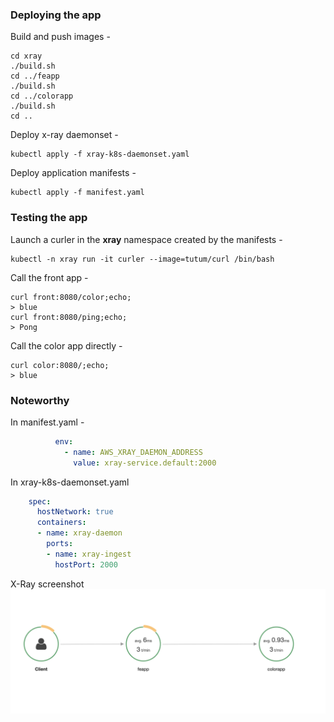 ### Deploying the app
Build and push images -
```shell script
cd xray
./build.sh
cd ../feapp
./build.sh
cd ../colorapp
./build.sh
cd ..
```

Deploy x-ray daemonset -
```shell script
kubectl apply -f xray-k8s-daemonset.yaml
````
Deploy application manifests -
```
kubectl apply -f manifest.yaml
```
### Testing the app

Launch a curler in the **xray** namespace created by the manifests -
```shell script
kubectl -n xray run -it curler --image=tutum/curl /bin/bash
```

Call the front app -
```shell script
curl front:8080/color;echo;
> blue
curl front:8080/ping;echo;
> Pong
```
Call the color app directly -
```shell script
curl color:8080/;echo;
> blue
```

### Noteworthy

In manifest.yaml -
```yaml
          env:
            - name: AWS_XRAY_DAEMON_ADDRESS
              value: xray-service.default:2000
```

In xray-k8s-daemonset.yaml
```yaml
    spec:
      hostNetwork: true
      containers:
      - name: xray-daemon
        ports:
        - name: xray-ingest
          hostPort: 2000
```
X-Ray screenshot
![X-Ray screenshot](xray-screenshot.png)